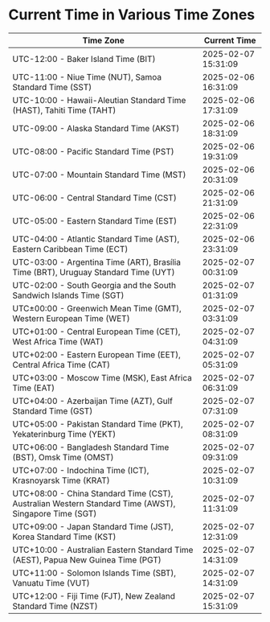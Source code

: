 # Current Time in Various Time Zones

| Time Zone | Current Time |
|-----------|--------------|
| UTC-12:00 - Baker Island Time (BIT) | 2025-02-07 15:31:09 |
| UTC-11:00 - Niue Time (NUT), Samoa Standard Time (SST) | 2025-02-06 16:31:09 |
| UTC-10:00 - Hawaii-Aleutian Standard Time (HAST), Tahiti Time (TAHT) | 2025-02-06 17:31:09 |
| UTC-09:00 - Alaska Standard Time (AKST) | 2025-02-06 18:31:09 |
| UTC-08:00 - Pacific Standard Time (PST) | 2025-02-06 19:31:09 |
| UTC-07:00 - Mountain Standard Time (MST) | 2025-02-06 20:31:09 |
| UTC-06:00 - Central Standard Time (CST) | 2025-02-06 21:31:09 |
| UTC-05:00 - Eastern Standard Time (EST) | 2025-02-06 22:31:09 |
| UTC-04:00 - Atlantic Standard Time (AST), Eastern Caribbean Time (ECT) | 2025-02-06 23:31:09 |
| UTC-03:00 - Argentina Time (ART), Brasília Time (BRT), Uruguay Standard Time (UYT) | 2025-02-07 00:31:09 |
| UTC-02:00 - South Georgia and the South Sandwich Islands Time (SGT) | 2025-02-07 01:31:09 |
| UTC±00:00 - Greenwich Mean Time (GMT), Western European Time (WET) | 2025-02-07 03:31:09 |
| UTC+01:00 - Central European Time (CET), West Africa Time (WAT) | 2025-02-07 04:31:09 |
| UTC+02:00 - Eastern European Time (EET), Central Africa Time (CAT) | 2025-02-07 05:31:09 |
| UTC+03:00 - Moscow Time (MSK), East Africa Time (EAT) | 2025-02-07 06:31:09 |
| UTC+04:00 - Azerbaijan Time (AZT), Gulf Standard Time (GST) | 2025-02-07 07:31:09 |
| UTC+05:00 - Pakistan Standard Time (PKT), Yekaterinburg Time (YEKT) | 2025-02-07 08:31:09 |
| UTC+06:00 - Bangladesh Standard Time (BST), Omsk Time (OMST) | 2025-02-07 09:31:09 |
| UTC+07:00 - Indochina Time (ICT), Krasnoyarsk Time (KRAT) | 2025-02-07 10:31:09 |
| UTC+08:00 - China Standard Time (CST), Australian Western Standard Time (AWST), Singapore Time (SGT) | 2025-02-07 11:31:09 |
| UTC+09:00 - Japan Standard Time (JST), Korea Standard Time (KST) | 2025-02-07 12:31:09 |
| UTC+10:00 - Australian Eastern Standard Time (AEST), Papua New Guinea Time (PGT) | 2025-02-07 14:31:09 |
| UTC+11:00 - Solomon Islands Time (SBT), Vanuatu Time (VUT) | 2025-02-07 14:31:09 |
| UTC+12:00 - Fiji Time (FJT), New Zealand Standard Time (NZST) | 2025-02-07 15:31:09 |
